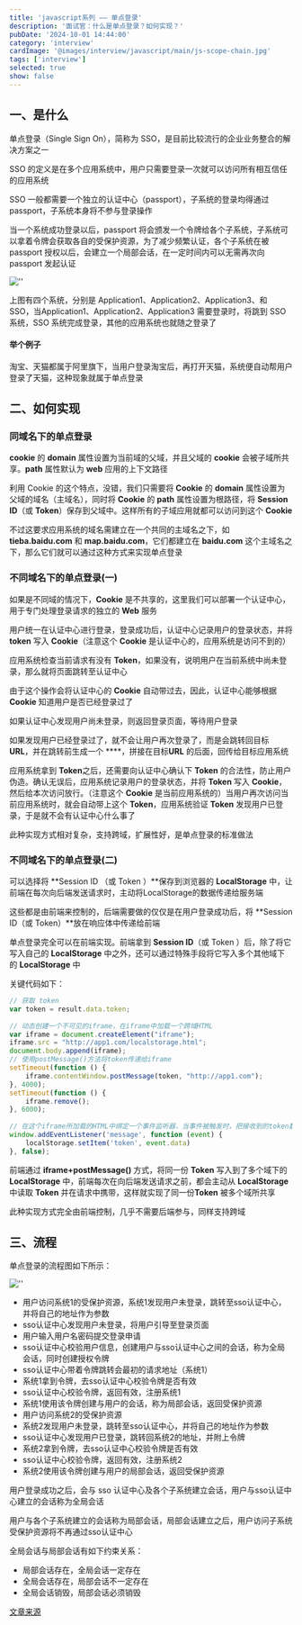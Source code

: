 ```yaml
---
title: 'javascript系列 —— 单点登录'
description: '面试官：什么是单点登录？如何实现？'
pubDate: '2024-10-01 14:44:00'
category: 'interview'
cardImage: '@images/interview/javascript/main/js-scope-chain.jpg'
tags: ['interview']
selected: true
show: false
---
```


## 一、是什么

单点登录（Single Sign On），简称为 SSO，是目前比较流行的企业业务整合的解决方案之一

SSO 的定义是在多个应用系统中，用户只需要登录一次就可以访问所有相互信任的应用系统

SSO 一般都需要一个独立的认证中心（passport），子系统的登录均得通过 passport，子系统本身将不参与登录操作

当一个系统成功登录以后，passport 将会颁发一个令牌给各个子系统，子系统可以拿着令牌会获取各自的受保护资源，为了减少频繁认证，各个子系统在被 passport 授权以后，会建立一个局部会话，在一定时间内可以无需再次向 passport 发起认证

![''](@images/interview/javascript/js-scope-chain/image.png)

上图有四个系统，分别是 Application1、Application2、Application3、和 SSO，当Application1、Application2、Application3 需要登录时，将跳到 SSO 系统，SSO 系统完成登录，其他的应用系统也就随之登录了

#### 举个例子

淘宝、天猫都属于阿里旗下，当用户登录淘宝后，再打开天猫，系统便自动帮用户登录了天猫，这种现象就属于单点登录

## 二、如何实现

### 同域名下的单点登录

**cookie** 的 **domain** 属性设置为当前域的父域，并且父域的 **cookie** 会被子域所共享。**path** 属性默认为 **web** 应用的上下文路径

利用 Cookie 的这个特点，没错，我们只需要将 **Cookie** 的 **domain** 属性设置为父域的域名（主域名），同时将 **Cookie** 的 **path** 属性设置为根路径，将 **Session ID**（或 **Token**）保存到父域中。这样所有的子域应用就都可以访问到这个 **Cookie**

不过这要求应用系统的域名需建立在一个共同的主域名之下，如 **tieba.baidu.com** 和 **map.baidu.com**，它们都建立在 **baidu.com** 这个主域名之下，那么它们就可以通过这种方式来实现单点登录

### 不同域名下的单点登录(一)

如果是不同域的情况下，**Cookie** 是不共享的，这里我们可以部署一个认证中心，用于专门处理登录请求的独立的 **Web** 服务

用户统一在认证中心进行登录，登录成功后，认证中心记录用户的登录状态，并将 **token** 写入 **Cookie**（注意这个 **Cookie** 是认证中心的，应用系统是访问不到的）

应用系统检查当前请求有没有 **Token**，如果没有，说明用户在当前系统中尚未登录，那么就将页面跳转至认证中心

由于这个操作会将认证中心的 **Cookie** 自动带过去，因此，认证中心能够根据 **Cookie** 知道用户是否已经登录过了

如果认证中心发现用户尚未登录，则返回登录页面，等待用户登录

如果发现用户已经登录过了，就不会让用户再次登录了，而是会跳转回目标 **URL**，并在跳转前生成一个  ****，拼接在目标**URL** 的后面，回传给目标应用系统

应用系统拿到 **Token**之后，还需要向认证中心确认下 **Token** 的合法性，防止用户伪造。确认无误后，应用系统记录用户的登录状态，并将  **Token** 写入 **Cookie**，然后给本次访问放行。（注意这个 **Cookie** 是当前应用系统的）当用户再次访问当前应用系统时，就会自动带上这个 **Token**，应用系统验证 **Token** 发现用户已登录，于是就不会有认证中心什么事了

此种实现方式相对复杂，支持跨域，扩展性好，是单点登录的标准做法

### 不同域名下的单点登录(二)

可以选择将 **Session ID （或 Token ）**保存到浏览器的 **LocalStorage** 中，让前端在每次向后端发送请求时，主动将LocalStorage的数据传递给服务端

这些都是由前端来控制的，后端需要做的仅仅是在用户登录成功后，将 **Session ID（或 Token）**放在响应体中传递给前端

单点登录完全可以在前端实现。前端拿到 **Session ID**（或 Token ）后，除了将它写入自己的 **LocalStorage** 中之外，还可以通过特殊手段将它写入多个其他域下的 **LocalStorage** 中

关键代码如下：

```js
// 获取 token
var token = result.data.token;
 
// 动态创建一个不可见的iframe，在iframe中加载一个跨域HTML
var iframe = document.createElement("iframe");
iframe.src = "http://app1.com/localstorage.html";
document.body.append(iframe);
// 使用postMessage()方法将token传递给iframe
setTimeout(function () {
    iframe.contentWindow.postMessage(token, "http://app1.com");
}, 4000);
setTimeout(function () {
    iframe.remove();
}, 6000);
 
// 在这个iframe所加载的HTML中绑定一个事件监听器，当事件被触发时，把接收到的token数据写入localStorage
window.addEventListener('message', function (event) {
    localStorage.setItem('token', event.data)
}, false);
```

前端通过 **iframe+postMessage()** 方式，将同一份 **Token** 写入到了多个域下的 **LocalStorage** 中，前端每次在向后端发送请求之前，都会主动从 **LocalStorage** 中读取 **Token** 并在请求中携带，这样就实现了同一份**Token** 被多个域所共享

此种实现方式完全由前端控制，几乎不需要后端参与，同样支持跨域

## 三、流程

单点登录的流程图如下所示：

![''](@images/interview/javascript/js-scope-chain/image2.png)

- 用户访问系统1的受保护资源，系统1发现用户未登录，跳转至sso认证中心，并将自己的地址作为参数
- sso认证中心发现用户未登录，将用户引导至登录页面
- 用户输入用户名密码提交登录申请
- sso认证中心校验用户信息，创建用户与sso认证中心之间的会话，称为全局会话，同时创建授权令牌
- sso认证中心带着令牌跳转会最初的请求地址（系统1）
- 系统1拿到令牌，去sso认证中心校验令牌是否有效
- sso认证中心校验令牌，返回有效，注册系统1
- 系统1使用该令牌创建与用户的会话，称为局部会话，返回受保护资源
- 用户访问系统2的受保护资源
- 系统2发现用户未登录，跳转至sso认证中心，并将自己的地址作为参数
- sso认证中心发现用户已登录，跳转回系统2的地址，并附上令牌
- 系统2拿到令牌，去sso认证中心校验令牌是否有效
- sso认证中心校验令牌，返回有效，注册系统2
- 系统2使用该令牌创建与用户的局部会话，返回受保护资源

用户登录成功之后，会与 sso 认证中心及各个子系统建立会话，用户与sso认证中心建立的会话称为全局会话

用户与各个子系统建立的会话称为局部会话，局部会话建立之后，用户访问子系统受保护资源将不再通过sso认证中心

全局会话与局部会话有如下约束关系：

- 局部会话存在，全局会话一定存在
- 全局会话存在，局部会话不一定存在
- 全局会话销毁，局部会话必须销毁

[文章来源](https://vue3js.cn/interview/JavaScript/single_sign.html)
